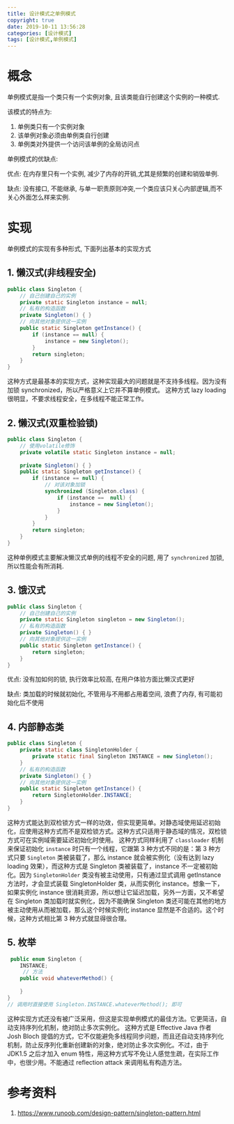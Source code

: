 ```yaml
---
title: 设计模式之单例模式
copyright: true
date: 2019-10-11 13:56:28
categories: [设计模式]
tags: [设计模式,单例模式]
---
```


# 概念

单例模式是指一个类只有一个实例对象, 且该类能自行创建这个实例的一种模式.

该模式的特点为:

1. 单例类只有一个实例对象
2. 该单例对象必须由单例类自行创建
3. 单例类对外提供一个访问该单例的全局访问点

单例模式的优缺点:

优点: 在内存里只有一个实例, 减少了内存的开销,尤其是频繁的创建和销毁单例.

缺点: 没有接口, 不能继承, 与单一职责原则冲突,一个类应该只关心内部逻辑,而不关心外面怎么样来实例.

# 实现

单例模式的实现有多种形式, 下面列出基本的实现方式

## 1. 懒汉式(非线程安全)

```java
public class Singleton {
    // 自己创建自己的实例
    private static Singleton instance = null;
    // 私有的构造函数
    private Singleton() { }
    // 向其他对象提供这一实例
    public static Singleton getInstance() {
        if (instance == null) {
            instance = new Singleton();
        }
        return singleton;
    }
}
```

这种方式是最基本的实现方式，这种实现最大的问题就是不支持多线程。因为没有加锁 synchronized，所以严格意义上它并不算单例模式。
这种方式 lazy loading 很明显，不要求线程安全，在多线程不能正常工作。

## 2. 懒汉式(双重检验锁)

```java
public class Singleton {
    // 使用volatile修饰
    private volatile static Singleton instance = null;
    
    private Singleton() { }
    public static Singleton getInstance() {
        if (instance == null) {
            // 对该对象加锁
            synchronized (Singleton.class) {
                if (instance ==  null) {
                    instance = new Singleton();
                }
            }
        }
        return singleton;
    }
}
```

这种单例模式主要解决懒汉式单例的线程不安全的问题, 用了 `synchronized` 加锁, 所以性能会有所消耗.

## 3. 饿汉式

```java
public class Singleton {
    // 自己创建自己的实例
    private static Singleton singleton = new Singleton();
    // 私有的构造函数
    private Singleton() { }
    // 向其他对象提供这一实例
    public static Singleton getInstance() {
        return singleton;
    }
}
```

优点: 没有加如何的锁, 执行效率比较高, 在用户体验方面比懒汉式更好

缺点: 类加载的时候就初始化, 不管用与不用都占用着空间, 浪费了内存, 有可能初始化后不使用

## 4. 内部静态类

```java
public class Singleton {
	private static class SingletonHolder {
        private static final Singleton INSTANCE = new Singleton();
    }
    // 私有的构造函数
    private Singleton() { }
    // 向其他对象提供这一实例
    public static Singleton getInstance() {
        return SingletonHolder.INSTANCE;
    }
}
```

这种方式能达到双检锁方式一样的功效，但实现更简单。对静态域使用延迟初始化，应使用这种方式而不是双检锁方式。这种方式只适用于静态域的情况，双检锁方式可在实例域需要延迟初始化时使用。
		这种方式同样利用了 `classloader` 机制来保证初始化 `instance` 时只有一个线程，它跟第 3 种方式不同的是：第 3 种方式只要 `Singleton` 类被装载了，那么 instance 就会被实例化（没有达到 lazy loading 效果），而这种方式是 Singleton 类被装载了，instance 不一定被初始化。因为 `SingletonHolder` 类没有被主动使用，只有通过显式调用 getInstance 方法时，才会显式装载 SingletonHolder 类，从而实例化 instance。想象一下，如果实例化 instance 很消耗资源，所以想让它延迟加载，另外一方面，又不希望在 Singleton 类加载时就实例化，因为不能确保 Singleton 类还可能在其他的地方被主动使用从而被加载，那么这个时候实例化 instance 显然是不合适的。这个时候，这种方式相比第 3 种方式就显得很合理。

## 5. 枚举

```java
 public enum Singleton {
    INSTANCE;
     // 方法
	public void whateverMethod() {  
        
    } 
}
// 调用时直接使用 Singleton.INSTANCE.whateverMethod(); 即可
```

这种实现方式还没有被广泛采用，但这是实现单例模式的最佳方法。它更简洁，自动支持序列化机制，绝对防止多次实例化。
		这种方式是 Effective Java 作者 Josh Bloch 提倡的方式，它不仅能避免多线程同步问题，而且还自动支持序列化机制，防止反序列化重新创建新的对象，绝对防止多次实例化。不过，由于 JDK1.5 之后才加入 enum 特性，用这种方式写不免让人感觉生疏，在实际工作中，也很少用。不能通过 reflection attack 来调用私有构造方法。

# 参考资料

1. https://www.runoob.com/design-pattern/singleton-pattern.html